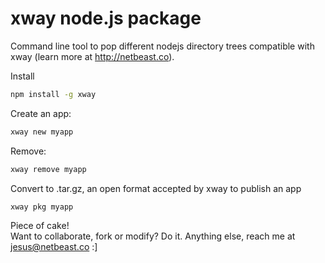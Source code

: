 # xway node.js package
Command line tool to pop different nodejs directory trees compatible with xway (learn more at http://netbeast.co).

Install
```bash
npm install -g xway
```

Create an app:
```bash
xway new myapp
```

Remove:
```bash
xway remove myapp
```

Convert to .tar.gz, an open format accepted by xway to publish an app
```
xway pkg myapp
```

Piece of cake!<br/>
Want to collaborate, fork or modify? Do it. Anything else, reach me at jesus@netbeast.co :]
